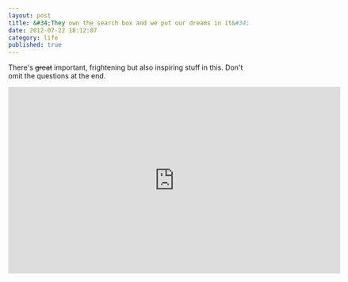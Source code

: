 ```yaml
---
layout: post
title: &#34;They own the search box and we put our dreams in it&#34;
date: 2012-07-22 18:12:07
category: life
published: true
---
```


There's <del>great</del> important, frightening but also inspiring stuff in this. Don't omit the questions at the end.

<iframe width="670" height="377" src="https://www.youtube-nocookie.com/embed/sKOk4Y4inVY" frameborder="0" allowfullscreen></iframe>